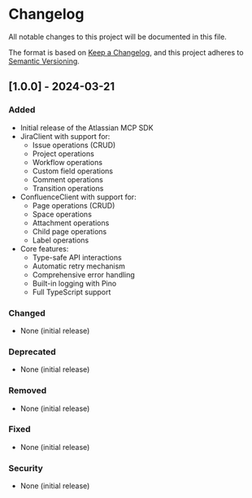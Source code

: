 # Changelog

All notable changes to this project will be documented in this file.

The format is based on [Keep a Changelog](https://keepachangelog.com/en/1.0.0/),
and this project adheres to [Semantic Versioning](https://semver.org/spec/v2.0.0.html).

## [1.0.0] - 2024-03-21

### Added
- Initial release of the Atlassian MCP SDK
- JiraClient with support for:
  - Issue operations (CRUD)
  - Project operations
  - Workflow operations
  - Custom field operations
  - Comment operations
  - Transition operations
- ConfluenceClient with support for:
  - Page operations (CRUD)
  - Space operations
  - Attachment operations
  - Child page operations
  - Label operations
- Core features:
  - Type-safe API interactions
  - Automatic retry mechanism
  - Comprehensive error handling
  - Built-in logging with Pino
  - Full TypeScript support

### Changed
- None (initial release)

### Deprecated
- None (initial release)

### Removed
- None (initial release)

### Fixed
- None (initial release)

### Security
- None (initial release) 